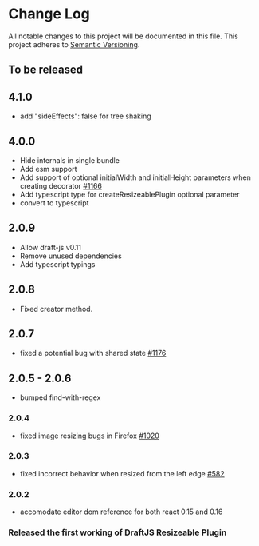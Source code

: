 # Change Log

All notable changes to this project will be documented in this file.
This project adheres to [Semantic Versioning](http://semver.org/).

## To be released

## 4.1.0

- add "sideEffects": false for tree shaking

## 4.0.0

- Hide internals in single bundle
- Add esm support
- Add support of optional initialWidth and initialHeight parameters when creating decorator [#1166](https://github.com/draft-js-plugins/draft-js-plugins/issues/1166)
- Add typescript type for createResizeablePlugin optional parameter
- convert to typescript

## 2.0.9

- Allow draft-js v0.11
- Remove unused dependencies
- Add typescript typings

## 2.0.8

- Fixed creator method.

## 2.0.7

- fixed a potential bug with shared state [#1176](https://github.com/draft-js-plugins/draft-js-plugins/issues/1176)

## 2.0.5 - 2.0.6

- bumped find-with-regex

### 2.0.4

- fixed image resizing bugs in Firefox [#1020](https://github.com/draft-js-plugins/draft-js-plugins/issues/1020)

### 2.0.3

- fixed incorrect behavior when resized from the left edge [#582](https://github.com/draft-js-plugins/draft-js-plugins/issues/582)

### 2.0.2

- accomodate editor dom reference for both react 0.15 and 0.16

### Released the first working of DraftJS Resizeable Plugin
